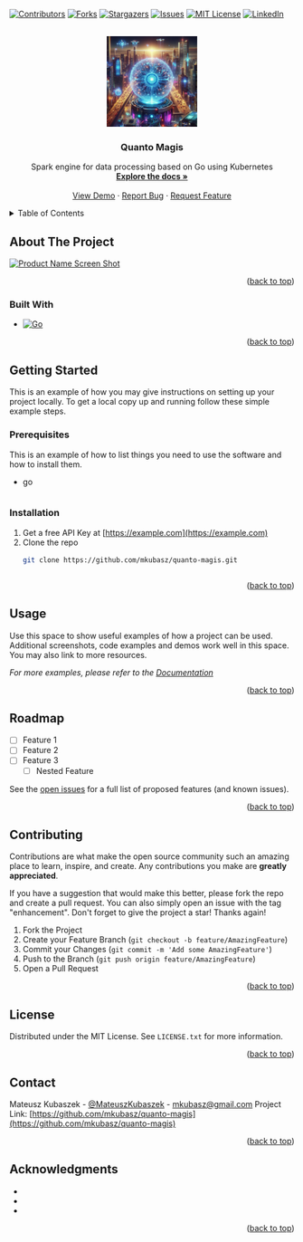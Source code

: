 <a name="readme-top"></a>

<!-- PROJECT SHIELDS -->
<!--
*** I'm using markdown "reference style" links for readability.
*** Reference links are enclosed in brackets [ ] instead of parentheses ( ).
*** See the bottom of this document for the declaration of the reference variables
*** for contributors-url, forks-url, etc. This is an optional, concise syntax you may use.
*** https://www.markdownguide.org/basic-syntax/#reference-style-links
-->
[![Contributors][contributors-shield]][contributors-url]
[![Forks][forks-shield]][forks-url]
[![Stargazers][stars-shield]][stars-url]
[![Issues][issues-shield]][issues-url]
[![MIT License][license-shield]][license-url]
[![LinkedIn][linkedin-shield]][linkedin-url]



<!-- PROJECT LOGO -->
<br />
<div align="center">
  <a href="https://github.com/mkubasz/quanto-magis">
    <img src="./docs/public/logo.jpeg" alt="Logo" width="160" height="160">
  </a>

<h3 align="center">Quanto Magis</h3>

  <p align="center">
    Spark engine for data processing based on Go using Kubernetes
    <br />
    <a href="https://github.com/mkubasz/quanto-magis"><strong>Explore the docs »</strong></a>
    <br />
    <br />
    <a href="https://github.com/mkubasz/quanto-magis">View Demo</a>
    ·
    <a href="https://github.com/mkubasz/quanto-magis/issues">Report Bug</a>
    ·
    <a href="https://github.com/mkubasz/quanto-magis/issues">Request Feature</a>
  </p>
</div>



<!-- TABLE OF CONTENTS -->
<details>
  <summary>Table of Contents</summary>
  <ol>
    <li>
      <a href="#about-the-project">About The Project</a>
      <ul>
        <li><a href="#built-with">Built With</a></li>
      </ul>
    </li>
    <li>
      <a href="#getting-started">Getting Started</a>
      <ul>
        <li><a href="#prerequisites">Prerequisites</a></li>
        <li><a href="#installation">Installation</a></li>
      </ul>
    </li>
    <li><a href="#usage">Usage</a></li>
    <li><a href="#roadmap">Roadmap</a></li>
    <li><a href="#contributing">Contributing</a></li>
    <li><a href="#license">License</a></li>
    <li><a href="#contact">Contact</a></li>
    <li><a href="#acknowledgments">Acknowledgments</a></li>
  </ol>
</details>



<!-- ABOUT THE PROJECT -->
## About The Project

[![Product Name Screen Shot][product-screenshot]](https://example.com)


<p align="right">(<a href="#readme-top">back to top</a>)</p>



### Built With

* [![Go][Go]][Go-url]

<p align="right">(<a href="#readme-top">back to top</a>)</p>



<!-- GETTING STARTED -->
## Getting Started

This is an example of how you may give instructions on setting up your project locally.
To get a local copy up and running follow these simple example steps.

### Prerequisites

This is an example of how to list things you need to use the software and how to install them.
* go
  ```sh
  ```

### Installation

1. Get a free API Key at [https://example.com](https://example.com)
2. Clone the repo
   ```sh
   git clone https://github.com/mkubasz/quanto-magis.git
   ```
   ```

<p align="right">(<a href="#readme-top">back to top</a>)</p>



<!-- USAGE EXAMPLES -->
## Usage

Use this space to show useful examples of how a project can be used. Additional screenshots, code examples and demos work well in this space. You may also link to more resources.

_For more examples, please refer to the [Documentation](https://example.com)_

<p align="right">(<a href="#readme-top">back to top</a>)</p>



<!-- ROADMAP -->
## Roadmap

- [ ] Feature 1
- [ ] Feature 2
- [ ] Feature 3
    - [ ] Nested Feature

See the [open issues](https://github.com/mkubasz/quanto-magis/issues) for a full list of proposed features (and known issues).

<p align="right">(<a href="#readme-top">back to top</a>)</p>



<!-- CONTRIBUTING -->
## Contributing

Contributions are what make the open source community such an amazing place to learn, inspire, and create. Any contributions you make are **greatly appreciated**.

If you have a suggestion that would make this better, please fork the repo and create a pull request. You can also simply open an issue with the tag "enhancement".
Don't forget to give the project a star! Thanks again!

1. Fork the Project
2. Create your Feature Branch (`git checkout -b feature/AmazingFeature`)
3. Commit your Changes (`git commit -m 'Add some AmazingFeature'`)
4. Push to the Branch (`git push origin feature/AmazingFeature`)
5. Open a Pull Request

<p align="right">(<a href="#readme-top">back to top</a>)</p>



<!-- LICENSE -->
## License

Distributed under the MIT License. See `LICENSE.txt` for more information.

<p align="right">(<a href="#readme-top">back to top</a>)</p>



<!-- CONTACT -->
## Contact

Mateusz Kubaszek - [@MateuszKubaszek](https://twitter.com/MateuszKubaszek) - mkubasz@gmail.com
Project Link: [https://github.com/mkubasz/quanto-magis](https://github.com/mkubasz/quanto-magis)

<p align="right">(<a href="#readme-top">back to top</a>)</p>



<!-- ACKNOWLEDGMENTS -->
## Acknowledgments

* []()
* []()
* []()

<p align="right">(<a href="#readme-top">back to top</a>)</p>



<!-- MARKDOWN LINKS & IMAGES -->
<!-- https://www.markdownguide.org/basic-syntax/#reference-style-links -->
[contributors-shield]: https://img.shields.io/github/contributors/mkubasz/quanto-magis.svg?style=for-the-badge
[contributors-url]: https://github.com/mkubasz/quanto-magis/graphs/contributors
[forks-shield]: https://img.shields.io/github/forks/mkubasz/quanto-magis.svg?style=for-the-badge
[forks-url]: https://github.com/mkubasz/quanto-magis/network/members
[stars-shield]: https://img.shields.io/github/stars/mkubasz/quanto-magis.svg?style=for-the-badge
[stars-url]: https://github.com/mkubasz/quanto-magis/stargazers
[issues-shield]: https://img.shields.io/github/issues/mkubasz/quanto-magis.svg?style=for-the-badge
[issues-url]: https://github.com/mkubasz/quanto-magis/issues
[license-shield]: https://img.shields.io/github/license/mkubasz/quanto-magis.svg?style=for-the-badge
[license-url]: https://github.com/mkubasz/quanto-magis/blob/master/LICENSE.txt
[linkedin-shield]: https://img.shields.io/badge/-LinkedIn-black.svg?style=for-the-badge&logo=linkedin&colorB=555
[linkedin-url]: https://linkedin.com/in/linkedin_username
[product-screenshot]: images/screenshot.png
[Go]: https://img.shields.io/badge/go-%2300ADD8.svg?style=for-the-badge&logo=go&logoColor=white
[Go-url]: https://go.dev/

